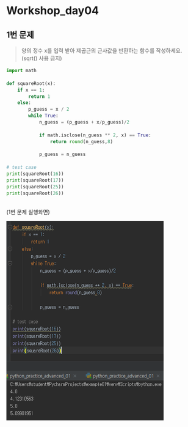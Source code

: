 # Workshop_day04



## 1번 문제

> 양의 정수 x를 입력 받아 제곱근의 근사값을 반환하는 함수를 작성하세요. (sqrt() 사용 금지)

```python
import math

def squareRoot(x):
    if x == 1:
        return 1
    else:
        p_guess = x / 2
        while True:
            n_guess = (p_guess + x/p_guess)/2

            if math.isclose(n_guess ** 2, x) == True:
                return round(n_guess,8)

            p_guess = n_guess

# test case
print(squareRoot(16))
print(squareRoot(17))
print(squareRoot(25))
print(squareRoot(26))
    
```

(1번 문제 실행화면)

![](img/workshop_01.PNG)

